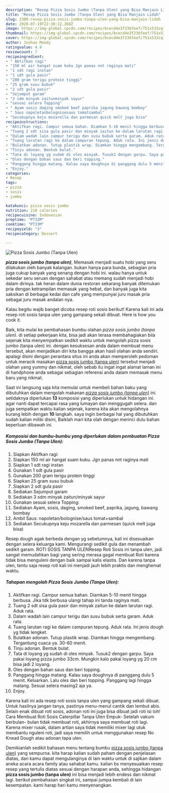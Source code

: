 ```yaml
---
description: "Resep Pizza Sosis Jumbo (Tanpa Ulen) yang Bisa Manjain Lidah"
title: "Resep Pizza Sosis Jumbo (Tanpa Ulen) yang Bisa Manjain Lidah"
slug: 2300-resep-pizza-sosis-jumbo-tanpa-ulen-yang-bisa-manjain-lidah
date: 2020-07-19T22:38:12.268Z
image: https://img-global.cpcdn.com/recipes/bcecd4e3f236feef/751x532cq70/pizza-sosis-jumbo-tanpa-ulen-foto-resep-utama.jpg
thumbnail: https://img-global.cpcdn.com/recipes/bcecd4e3f236feef/751x532cq70/pizza-sosis-jumbo-tanpa-ulen-foto-resep-utama.jpg
cover: https://img-global.cpcdn.com/recipes/bcecd4e3f236feef/751x532cq70/pizza-sosis-jumbo-tanpa-ulen-foto-resep-utama.jpg
author: Joshua Moody
ratingvalue: 4.9
reviewcount: 7
recipeingredient:
- " Aktifkan ragi"
- "150 ml air hangat suam kuku Jgn panas nnt raginya mati"
- "1 sdt ragi instan"
- "1 sdt gula pasir"
- "200 gram terigu protein tinggi"
- "25 gram susu bubuk"
- "2 sdt gula pasir"
- "Sejumput garam"
- "3 sdm minyak zaitunminyak sayur"
- "sesuai selera Topping"
- " Ayam sosis daging smoked beef paprika jagung bawang bombay"
- " Saus napoletanbolognisesaus tomatsambal"
- "Secukupnya keju mozarella dan parmesan quick melt juga bisa"
recipeinstructions:
- "Aktifkan ragi. Campur semua bahan. Diamkan 5-10 menit hingga berbusa. Jika tdk berbusa ulangi tahap ini tanda raginya mati."
- "Tuang 2 sdt sisa gula pasir dan minyak zaitun ke dalam larutan ragi. Aduk rata."
- "Dalam wadah lain campur terigu dan susu bubuk serta garam. Aduk rata."
- "Tuang larutan ragi ke dalam campuran tepung. Aduk rata. Ini jenis dough yg tidak lengket."
- "Bulatkan adonan. Tutup plastik wrap. Diamkan hingga mengembang. Tergantung cuaca ya. 30-60 menit."
- "Tinju adonan. Bentuk bulat."
- "Tata di loyang yg sudah di oles minyak. Tusuk2 dengan garpu. Saya pakai loyang pizza jumbo 33cm. Mungkin kalo pakai loyang yg 20 cm bisa jadi 2 loyang."
- "Oles dengan bahan saus dan beri topping."
- "Panggang hingga matang. Kalau saya doughnya di panggang dulu 5 menit. Keluarkan. Lalu oles dan beri topping. Panggang lagi hingga matang. Sesuai selera masing2 aja ya."
- "Enjoy."
categories:
- Resep
tags:
- pizza
- sosis
- jumbo

katakunci: pizza sosis jumbo 
nutrition: 210 calories
recipecuisine: Indonesian
preptime: "PT32M"
cooktime: "PT33M"
recipeyield: "3"
recipecategory: Dessert

---
```



![Pizza Sosis Jumbo (Tanpa Ulen)](https://img-global.cpcdn.com/recipes/bcecd4e3f236feef/751x532cq70/pizza-sosis-jumbo-tanpa-ulen-foto-resep-utama.jpg)

<b><i>pizza sosis jumbo (tanpa ulen)</i></b>, Memasak menjadi suatu hobi yang seru dilakukan oleh banyak kalangan. bukan hanya para bunda, sebagian pria juga cukup banyak yang senang dengan hobi ini. walau hanya untuk sekedar seru seruan dengan sahabat atau memang sudah menjadi hobi dalam dirinya. tak heran dalam dunia restoran sekarang banyak ditemukan pria dengan ketrampilan memasak yang hebat, dan banyak juga kita saksikan di berbagai kedai dan cafe yang mempunyai juru masak pria sebagai juru masak andalan nya.

Kalau begitu wajib banget dicoba resep roti sosis berikut! Karena kali ini ada resep roti sosis tanpa ulen yang gampang sekali dibuat. Here is how you cook it.

Baik, kita mulai ke pembahasan bumbu olahan <i>pizza sosis jumbo (tanpa ulen)</i>. di setiap pekerjaan kita, bisa jadi akan terasa membahagiakan bila sejenak kita menyempatkan sedikit waktu untuk mengolah pizza sosis jumbo (tanpa ulen) ini. dengan kesuksesan anda dalam membuat menu tersebut, akan menjadikan diri kita bangga akan hasil olahan anda sendiri. apalagi disini dengan perantara situs ini anda akan memperoleh pedoman untuk meracik masakan <u>pizza sosis jumbo (tanpa ulen)</u> tersebut menjadi olahan yang yummy dan nikmat, oleh sebab itu ingat ingat alamat laman ini di handphone anda sebagai sebagian referensi anda dalam memasak menu baru yang nikmat.


Saat ini langsung saja kita memulai untuk membeli bahan baku yang dibutuhkan dalam mengolah makanan <u><i>pizza sosis jumbo (tanpa ulen)</i></u> ini. setidaknya diperlukan <b>13</b> komposisi yang diperlukan untuk hidangan ini. agar nanti dapat tercapai rasa yang lumayan dan menggugah selera. dan juga sempatkan waktu kalian sejenak, karena kita akan mengolahnya kurang lebih dengan <b>10</b> langkah. saya ingin berbagai hal yang dibutuhkan sudah kalian miliki disini, Baiklah mari kita olah dengan merinci dulu bahan keperluan dibawah ini.

<!--inarticleads1-->

##### Komposisi dan bumbu-bumbu yang diperlukan dalam pembuatan Pizza Sosis Jumbo (Tanpa Ulen):

1. Siapkan  Aktifkan ragi:
1. Siapkan 150 ml air hangat suam kuku. Jgn panas nnt raginya mati
1. Siapkan 1 sdt ragi instan
1. Gunakan 1 sdt gula pasir
1. Gunakan 200 gram terigu protein tinggi
1. Siapkan 25 gram susu bubuk
1. Siapkan 2 sdt gula pasir
1. Sediakan Sejumput garam
1. Sediakan 3 sdm minyak zaitun/minyak sayur
1. Gunakan sesuai selera Topping:
1. Sediakan  Ayam, sosis, daging, smoked beef, paprika, jagung, bawang bombay
1. Ambil  Saus: napoletan/bolognise/saus tomat+sambal
1. Sediakan Secukupnya keju mozarella dan parmesan (quick melt juga bisa)


Resep dough agak berbeda dengan yg sebelumnya, kali ini disesuaikan dengan selera keluarga kami. Mengurangi sedikit gula dan menambah sedikit garam. ROTI SOSIS TANPA ULENResep Roti Sosis ini tanpa ulen, jadi sangat memudahkan bagi yang sering merasa gagal membuat Roti karena tidak bisa menguleni dengan baik sampai kalis elastis. Dan karena tanpa ulen, tentu saja resep roti kali ini menjadi jauh lebih praktis dan menghemat waktu. 

<!--inarticleads2-->

##### Tahapan mengolah Pizza Sosis Jumbo (Tanpa Ulen):

1. Aktifkan ragi. Campur semua bahan. Diamkan 5-10 menit hingga berbusa. Jika tdk berbusa ulangi tahap ini tanda raginya mati.
1. Tuang 2 sdt sisa gula pasir dan minyak zaitun ke dalam larutan ragi. Aduk rata.
1. Dalam wadah lain campur terigu dan susu bubuk serta garam. Aduk rata.
1. Tuang larutan ragi ke dalam campuran tepung. Aduk rata. Ini jenis dough yg tidak lengket.
1. Bulatkan adonan. Tutup plastik wrap. Diamkan hingga mengembang. Tergantung cuaca ya. 30-60 menit.
1. Tinju adonan. Bentuk bulat.
1. Tata di loyang yg sudah di oles minyak. Tusuk2 dengan garpu. Saya pakai loyang pizza jumbo 33cm. Mungkin kalo pakai loyang yg 20 cm bisa jadi 2 loyang.
1. Oles dengan bahan saus dan beri topping.
1. Panggang hingga matang. Kalau saya doughnya di panggang dulu 5 menit. Keluarkan. Lalu oles dan beri topping. Panggang lagi hingga matang. Sesuai selera masing2 aja ya.
1. Enjoy.


Karena kali ini ada resep roti sosis tanpa ulen yang gampang sekali dibuat. Untuk hasilnya jangan tanya, pastinya menu-menul cantik dan lembut abis. Selain enak dibuat roti sosis, adonan roti ini juga bisa dibuat jadi roti isi loh! Cara Membuat Roti Sosis Caterpillar Tanpa Ulen Empuk- Setelah vakum berbulan- bulan tidak membuat roti, akhirnya saya membuat roti lagi. Karena mixer rusak, dalam artian saya tidak memiliki mixer lagi utuk membantu nguleni roti, jadi saya memilih untuk menggunakan resep No Knead Dough atau adonan tapa ulen. 

Demikianlah sedikit bahasan menu tentang bumbu <u>pizza sosis jumbo (tanpa ulen)</u> yang sempurna. kita harap kalian sudah paham dengan penjelasan diatas, dan kamu dapat mengulanginya di lain waktu untuk di sajikan dalam aneka acara acara family atau sahabat kamu. kalian bs menyesuaikan resep resep yang tertulis diatas sesuai dengan harapan anda, sehingga hidangan <b>pizza sosis jumbo (tanpa ulen)</b> ini bisa menjadi lebih endess dan nikmat lagi. berikut pembahasan singkat ini, sampai jumpa kembali di lain kesempatan. kami harap hari kamu menyenangkan.
